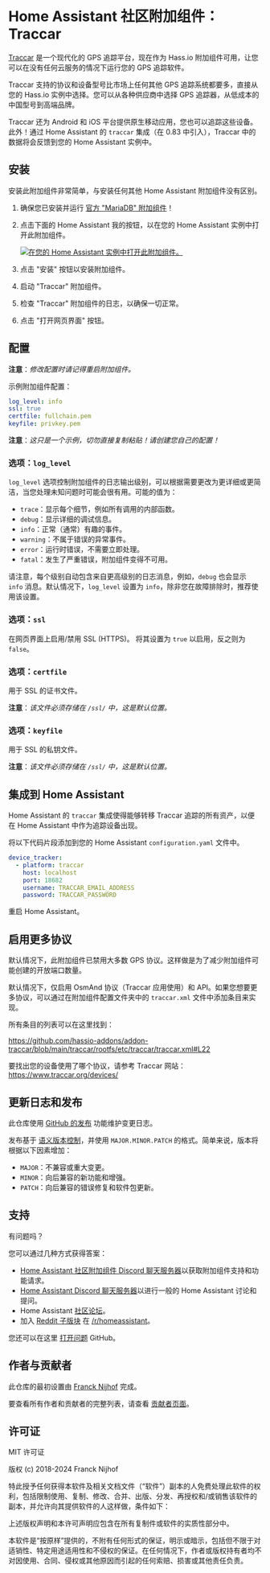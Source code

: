 # Home Assistant 社区附加组件：Traccar

[Traccar][traccar] 是一个现代化的 GPS 追踪平台，现在作为 Hass.io 附加组件可用，让您可以在没有任何云服务的情况下运行您的 GPS 追踪软件。

Traccar 支持的协议和设备型号比市场上任何其他 GPS 追踪系统都要多，直接从您的 Hass.io 实例中选择。您可以从各种供应商中选择 GPS 追踪器，从低成本的中国型号到高端品牌。

Traccar 还为 Android 和 iOS 平台提供原生移动应用，您也可以追踪这些设备。此外！通过 Home Assistant 的 `traccar` 集成（在 0.83 中引入），Traccar 中的数据将会反馈到您的 Home Assistant 实例中。

## 安装

安装此附加组件非常简单，与安装任何其他 Home Assistant 附加组件没有区别。

1. 确保您已安装并运行 [官方 "MariaDB" 附加组件][mariadb]！
1. 点击下面的 Home Assistant 我的按钮，以在您的 Home Assistant 实例中打开此附加组件。

   [![在您的 Home Assistant 实例中打开此附加组件。][addon-badge]][addon]

1. 点击 "安装" 按钮以安装附加组件。
1. 启动 "Traccar" 附加组件。
1. 检查 "Traccar" 附加组件的日志，以确保一切正常。
1. 点击 "打开网页界面" 按钮。

## 配置

**注意**：_修改配置时请记得重启附加组件。_

示例附加组件配置：

```yaml
log_level: info
ssl: true
certfile: fullchain.pem
keyfile: privkey.pem
```

**注意**：_这只是一个示例，切勿直接复制粘贴！请创建您自己的配置！_

### 选项：`log_level`

`log_level` 选项控制附加组件的日志输出级别，可以根据需要更改为更详细或更简洁，当您处理未知问题时可能会很有用。可能的值为：

- `trace`：显示每个细节，例如所有调用的内部函数。
- `debug`：显示详细的调试信息。
- `info`：正常（通常）有趣的事件。
- `warning`：不属于错误的异常事件。
- `error`：运行时错误，不需要立即处理。
- `fatal`：发生了严重错误，附加组件变得不可用。

请注意，每个级别自动包含来自更高级别的日志消息，例如，`debug` 也会显示 `info` 消息。默认情况下，`log_level` 设置为 `info`，除非您在故障排除时，推荐使用该设置。

### 选项：`ssl`

在网页界面上启用/禁用 SSL (HTTPS)。
将其设置为 `true` 以启用，反之则为 `false`。

### 选项：`certfile`

用于 SSL 的证书文件。

**注意**：_该文件必须存储在 `/ssl/` 中，这是默认位置。_

### 选项：`keyfile`

用于 SSL 的私钥文件。

**注意**：_该文件必须存储在 `/ssl/` 中，这是默认位置。_

## 集成到 Home Assistant

Home Assistant 的 `traccar` 集成使得能够转移 Traccar 追踪的所有资产，以便在 Home Assistant 中作为追踪设备出现。

将以下代码片段添加到您的 Home Assistant `configuration.yaml` 文件中。

```yaml
device_tracker:
  - platform: traccar
    host: localhost
    port: 18682
    username: TRACCAR_EMAIL_ADDRESS
    password: TRACCAR_PASSWORD
```

重启 Home Assistant。

## 启用更多协议

默认情况下，此附加组件已禁用大多数 GPS 协议。这样做是为了减少附加组件可能创建的开放端口数量。

默认情况下，仅启用 OsmAnd 协议（Traccar 应用使用）和 API。如果您想要更多协议，可以通过在附加组件配置文件夹中的 `traccar.xml` 文件中添加条目来实现。

所有条目的列表可以在这里找到：

<https://github.com/hassio-addons/addon-traccar/blob/main/traccar/rootfs/etc/traccar/traccar.xml#L22>

要找出您的设备使用了哪个协议，请参考 Traccar 网站：<https://www.traccar.org/devices/>

## 更新日志和发布

此仓库使用 [GitHub 的发布][releases] 功能维护变更日志。

发布基于 [语义版本控制][semver]，并使用 `MAJOR.MINOR.PATCH` 的格式。简单来说，版本将根据以下因素增加：

- `MAJOR`：不兼容或重大变更。
- `MINOR`：向后兼容的新功能和增强。
- `PATCH`：向后兼容的错误修复和软件包更新。

## 支持

有问题吗？

您可以通过几种方式获得答案：

- [Home Assistant 社区附加组件 Discord 聊天服务器][discord]以获取附加组件支持和功能请求。
- [Home Assistant Discord 聊天服务器][discord-ha]以进行一般的 Home Assistant 讨论和提问。
- Home Assistant [社区论坛][forum]。
- 加入 [Reddit 子版块][reddit] 在 [/r/homeassistant][reddit]。

您还可以在这里 [打开问题][issue] GitHub。

## 作者与贡献者

此仓库的最初设置由 [Franck Nijhof][frenck] 完成。

要查看所有作者和贡献者的完整列表，请查看 [贡献者页面][contributors]。

## 许可证

MIT 许可证

版权 (c) 2018-2024 Franck Nijhof

特此授予任何获得本软件及相关文档文件（“软件”）副本的人免费处理此软件的权利，包括限制使用、复制、修改、合并、出版、分发、再授权和/或销售该软件的副本，并允许向其提供软件的人这样做，条件如下：

上述版权声明和本许可声明应包含在所有复制件或软件的实质性部分中。

本软件是“按原样”提供的，不附有任何形式的保证，明示或暗示，包括但不限于对适销性、特定用途适用性和不侵权的保证。在任何情况下，作者或版权持有者均不对因使用、合同、侵权或其他原因而引起的任何索赔、损害或其他责任负责。

[addon-badge]: https://my.home-assistant.io/badges/supervisor_addon.svg
[addon]: https://my.home-assistant.io/redirect/supervisor_addon/?addon=a0d7b954_traccar&repository_url=https%3A%2F%2Fgithub.com%2Fhassio-addons%2Frepository
[contributors]: https://github.com/hassio-addons/addon-traccar/graphs/contributors
[discord-ha]: https://discord.gg/c5DvZ4e
[discord]: https://discord.me/hassioaddons
[forum]: https://community.home-assistant.io/t/home-assistant-community-add-on-traccar/81407?u=frenck
[frenck]: https://github.com/frenck
[issue]: https://github.com/hassio-addons/addon-traccar/issues
[mariadb]: https://my.home-assistant.io/redirect/supervisor_addon/?addon=core_mariadb
[reddit]: https://reddit.com/r/homeassistant
[releases]: https://github.com/hassio-addons/addon-traccar/releases
[semver]: https://semver.org/spec/v2.0.0.html
[traccar]: https://www.traccar.org